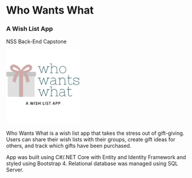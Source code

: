 # Who Wants What 
### A Wish List App
NSS Back-End Capstone

<img src="./WhoWantsWhat/wwwroot/images/logo.png" alt="logo" float="center" height= 200px; />

Who Wants What is a wish list app that takes the stress out of gift-giving. Users can share their wish lists with their groups, create gift ideas for others, and track which gifts have been purchased.

App was built using C#/.NET Core with Entity and Identity Framework and styled using Bootstrap 4. Relational database was managed using SQL Server.
